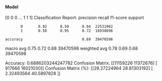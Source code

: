 #### Model
[0 0 0 ... 1 1 1]
Classification Report:
              precision    recall  f1-score   support

           0       0.92      0.50      0.64  22531902
           1       0.58      0.95      0.72  16938696

    accuracy                           0.69  39470598
   macro avg       0.75      0.72      0.68  39470598
weighted avg       0.78      0.69      0.68  39470598

Accuracy: 0.6886203244247782
Confusion Matrix:
[[11159226 11372676]
 [  917666 16021030]]
Confusion Matrix (%):
[[28.27224964 28.81303192]
 [ 2.32493564 40.5897828 ]]
